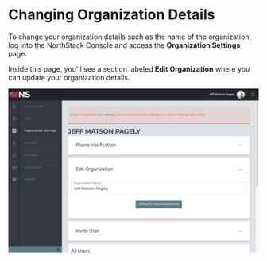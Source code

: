 # Changing Organization Details

To change your organization details such as the name of the organization, log into the NorthStack Console and access the **Organization Settings** page.

Inside this page, you'll see a section labeled **Edit Organization** where you can update your organization details.

![Edit Organization Settings](/_assets/images/edit-organization.png)
